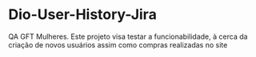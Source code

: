 # Dio-User-History-Jira
QA
GFT
Mulheres.
Este projeto visa testar a funcionabilidade, à cerca da criação de novos usuários assim como compras realizadas no site
